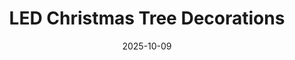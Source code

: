 ---
title: LED Christmas Tree Decorations
date: 2025-10-09
summary: A modern 3D-printed LED Christmas tree décor piece with twinkling multicolor or warm white lights, perfect for adding a festive glow to desks, mantles, or holiday displays.Fin
tags: [Holiday, LED, PLA]
photos: ["/assets/img/led-tree-1.png"]
category: Holiday
detail: >
  Any longer notes you want to show on the item page only. Materials, print
  settings, quirks, assembly notes—whatever helps.
---